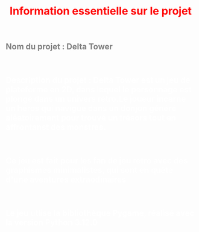 <div align="center" style="color: red;" >


# **Information essentielle sur le projet**

</div>

&nbsp; 

<div align="left" style="color: grey;">

## Nom du projet : Delta Tower

</div>

&nbsp; 

<div align="left" style= "color: white ;">

## Description du projet : Delta Tower est un jeu de plateforme en 2D, dans lequel le personnage est plongé dans un univers rétro.Le joueur incarne un héros qui navigue dans un donjon généré aléatoirement pour trouvé un trésors tout en affrontanst des monstres.

</div>

&nbsp;

<div align="left" style="color: white;"> 

## Ce jeu est fait pour les fan de jeu retro avec des graphismes minimalistes, qui sont en quête d'une aventures extraodinaires 

</div>

&nbsp;

<div align="left" style="color: white;"> 

## Le jeu utlise la bibliothèque Pygame, réalisé avec la version Python 3.12.0

</div>

&nbsp;

<div align="left" style="color: white;">